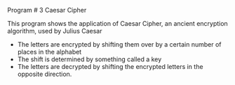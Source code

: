 Program # 3 Caesar Cipher

This program shows the application of Caesar Cipher, an ancient encryption algorithm, used by Julius Caesar

- The letters are encrypted by shifting them over by a certain number of places in the alphabet
- The shift is determined by something called a key
- The letters are decrypted by shifting the encrypted letters in the opposite direction.

